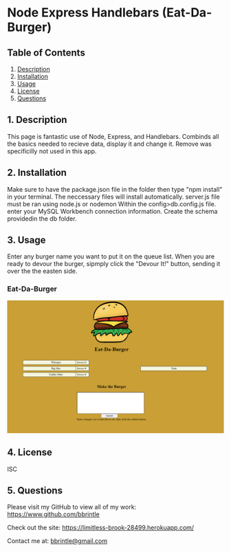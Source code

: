 # Node Express Handlebars (Eat-Da-Burger)

## Table of Contents
1. [ Description ](#desc)
2. [ Installation ](#install)
3. [ Usage ](#usage)
4. [ License ](#lic)
5. [ Questions ](#quest)
    
<a name="desc"></a>
## 1. Description
This page is fantastic use of Node, Express, and Handlebars. Combinds all the basics needed to recieve data, display it and change it. Remove was specificilly not used in this app.
    
<a name="install"></a>
## 2. Installation
Make sure to have the package.json file in the folder then type "npm install" in your terminal. The neccessary files will install automatically.
server.js file must be ran using node.js or nodemon
Within the config>db.config.js file. enter your MySQL Workbench connection information. Create the schema providedin the db folder.
    
<a name="usage"></a>
## 3. Usage
Enter any burger name you want to put it on the queue list. When you are ready to devour the burger, sipmply click the "Devour It!" button, sending it over the the easten side.
<br>
<h3>Eat-Da-Burger</h3>
<img src="./public/assets/img/Capture.PNG">
<br>


    
<a name="lic"></a>
## 4. License
ISC
    

<a name="quest"></a>
## 5. Questions
Please visit my GitHub to view all of my work:
https://www.github.com/bbrintle 

Check out the site:
https://limitless-brook-28499.herokuapp.com/

Contact me at: bbrintle@gmail.com